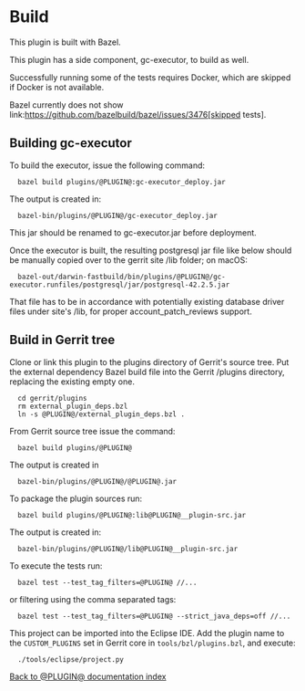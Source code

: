 Build
=====

This plugin is built with Bazel.

This plugin has a side component, gc-executor, to build as well.

Successfully running some of the tests requires Docker,
which are skipped if Docker is not available.

Bazel currently does not show
link:https://github.com/bazelbuild/bazel/issues/3476[skipped tests].

## Building gc-executor

To build the executor, issue the following command:

```
  bazel build plugins/@PLUGIN@:gc-executor_deploy.jar
```

The output is created in:

```
  bazel-bin/plugins/@PLUGIN@/gc-executor_deploy.jar
```

This jar should be renamed to gc-executor.jar before deployment.

Once the executor is built, the resulting postgresql jar file like below
should be manually copied over to the gerrit site /lib folder; on macOS:

```
  bazel-out/darwin-fastbuild/bin/plugins/@PLUGIN@/gc-executor.runfiles/postgresql/jar/postgresql-42.2.5.jar
```

That file has to be in accordance with potentially existing database driver
files under site's /lib, for proper account_patch_reviews support.

## Build in Gerrit tree

Clone or link this plugin to the plugins directory of Gerrit's
source tree. Put the external dependency Bazel build file into
the Gerrit /plugins directory, replacing the existing empty one.

```
  cd gerrit/plugins
  rm external_plugin_deps.bzl
  ln -s @PLUGIN@/external_plugin_deps.bzl .
```

From Gerrit source tree issue the command:

```
  bazel build plugins/@PLUGIN@
```

The output is created in

```
  bazel-bin/plugins/@PLUGIN@/@PLUGIN@.jar
```

To package the plugin sources run:

```
  bazel build plugins/@PLUGIN@:lib@PLUGIN@__plugin-src.jar
```

The output is created in:

```
  bazel-bin/plugins/@PLUGIN@/lib@PLUGIN@__plugin-src.jar
```

To execute the tests run:

```
  bazel test --test_tag_filters=@PLUGIN@ //...
```

or filtering using the comma separated tags:

````
  bazel test --test_tag_filters=@PLUGIN@ --strict_java_deps=off //...
````

This project can be imported into the Eclipse IDE.
Add the plugin name to the `CUSTOM_PLUGINS` set in
Gerrit core in `tools/bzl/plugins.bzl`, and execute:

```
  ./tools/eclipse/project.py
```

[Back to @PLUGIN@ documentation index][index]

[index]: index.html
